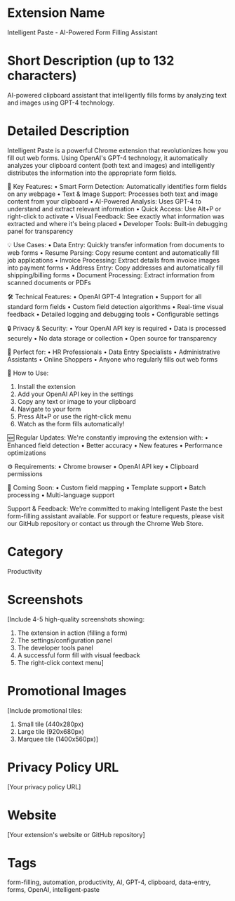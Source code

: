 # Extension Name

Intelligent Paste - AI-Powered Form Filling Assistant

# Short Description (up to 132 characters)

AI-powered clipboard assistant that intelligently fills forms by analyzing text and images using GPT-4 technology.

# Detailed Description

Intelligent Paste is a powerful Chrome extension that revolutionizes how you fill out web forms. Using OpenAI's GPT-4 technology, it automatically analyzes your clipboard content (both text and images) and intelligently distributes the information into the appropriate form fields.

🔑 Key Features:
• Smart Form Detection: Automatically identifies form fields on any webpage
• Text & Image Support: Processes both text and image content from your clipboard
• AI-Powered Analysis: Uses GPT-4 to understand and extract relevant information
• Quick Access: Use Alt+P or right-click to activate
• Visual Feedback: See exactly what information was extracted and where it's being placed
• Developer Tools: Built-in debugging panel for transparency

💡 Use Cases:
• Data Entry: Quickly transfer information from documents to web forms
• Resume Parsing: Copy resume content and automatically fill job applications
• Invoice Processing: Extract details from invoice images into payment forms
• Address Entry: Copy addresses and automatically fill shipping/billing forms
• Document Processing: Extract information from scanned documents or PDFs

🛠️ Technical Features:
• OpenAI GPT-4 Integration
• Support for all standard form fields
• Custom field detection algorithms
• Real-time visual feedback
• Detailed logging and debugging tools
• Configurable settings

🔒 Privacy & Security:
• Your OpenAI API key is required
• Data is processed securely
• No data storage or collection
• Open source for transparency

💪 Perfect for:
• HR Professionals
• Data Entry Specialists
• Administrative Assistants
• Online Shoppers
• Anyone who regularly fills out web forms

📝 How to Use:

1. Install the extension
2. Add your OpenAI API key in the settings
3. Copy any text or image to your clipboard
4. Navigate to your form
5. Press Alt+P or use the right-click menu
6. Watch as the form fills automatically!

🆕 Regular Updates:
We're constantly improving the extension with:
• Enhanced field detection
• Better accuracy
• New features
• Performance optimizations

⚙️ Requirements:
• Chrome browser
• OpenAI API key
• Clipboard permissions

🎯 Coming Soon:
• Custom field mapping
• Template support
• Batch processing
• Multi-language support

Support & Feedback:
We're committed to making Intelligent Paste the best form-filling assistant available. For support or feature requests, please visit our GitHub repository or contact us through the Chrome Web Store.

# Category

Productivity

# Screenshots

[Include 4-5 high-quality screenshots showing:

1. The extension in action (filling a form)
2. The settings/configuration panel
3. The developer tools panel
4. A successful form fill with visual feedback
5. The right-click context menu]

# Promotional Images

[Include promotional tiles:

1. Small tile (440x280px)
2. Large tile (920x680px)
3. Marquee tile (1400x560px)]

# Privacy Policy URL

[Your privacy policy URL]

# Website

[Your extension's website or GitHub repository]

# Tags

form-filling, automation, productivity, AI, GPT-4, clipboard, data-entry, forms, OpenAI, intelligent-paste
